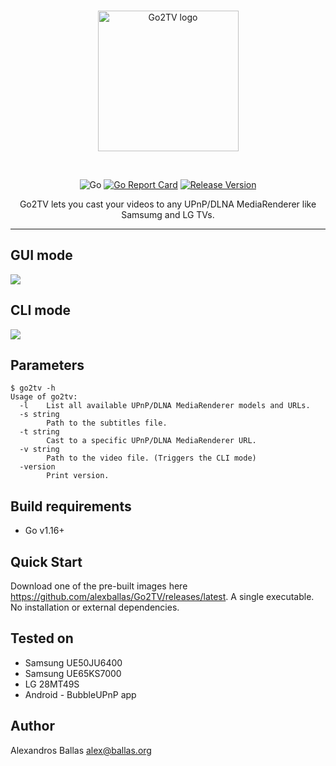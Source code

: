 <br/>
<p align="center">
<img src="https://raw.githubusercontent.com/alexballas/Go2TV/feature/gui/assets/go2tv-red.svg" width="225" alt="Go2TV logo">
</a>
</p>
<br/>
<div align="center">
<p>

![Go](https://github.com/alexballas/Go2TV/workflows/Go/badge.svg)
[![Go Report Card](https://goreportcard.com/badge/github.com/alexballas/Go2TV)](https://goreportcard.com/report/github.com/alexballas/Go2TV)
[![Release Version](https://img.shields.io/github/v/release/alexballas/Go2TV?label=Release)](https://github.com/alexballas/Go2TV/releases/latest)
</p>
Go2TV lets you cast your videos to any UPnP/DLNA MediaRenderer like Samsumg and LG TVs.
</div>

---
GUI mode
-----
![](https://i.imgur.com/Bw2uthY.png)

CLI mode
-----
![](https://i.imgur.com/BsMevHi.gif)

Parameters
-----
```
$ go2tv -h
Usage of go2tv:
  -l    List all available UPnP/DLNA MediaRenderer models and URLs.
  -s string
        Path to the subtitles file.
  -t string
        Cast to a specific UPnP/DLNA MediaRenderer URL.
  -v string
        Path to the video file. (Triggers the CLI mode)
  -version
        Print version.
```

Build requirements
-----
- Go v1.16+

Quick Start
-----
Download one of the pre-built images here https://github.com/alexballas/Go2TV/releases/latest. A single executable. No installation or external dependencies.

Tested on
-----
- Samsung UE50JU6400
- Samsung UE65KS7000
- LG 28MT49S
- Android - BubbleUPnP app

Author
------

Alexandros Ballas <alex@ballas.org>
